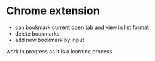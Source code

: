 # Chrome extension 

- can bookmark current open tab and view in list format 
- delete bookmarks 
- add new bookmark by input

work in progress as it is a learning process.

